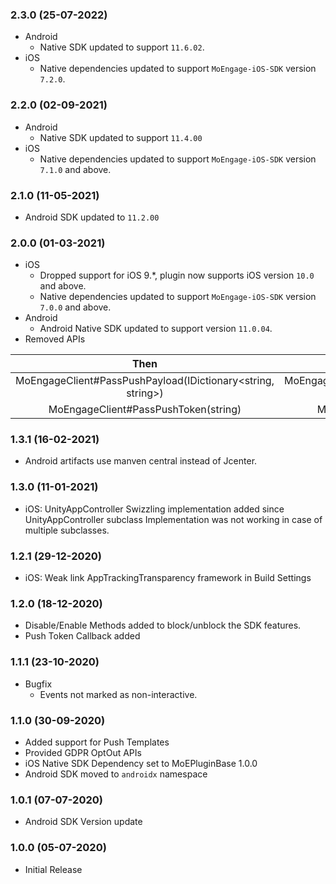 ### 2.3.0 (25-07-2022)
- Android
  - Native SDK updated to support `11.6.02`.
- iOS
  - Native dependencies updated to support `MoEngage-iOS-SDK` version `7.2.0`.
  
### 2.2.0 (02-09-2021)
- Android
  - Native SDK updated to support `11.4.00`
- iOS
  - Native dependencies updated to support `MoEngage-iOS-SDK` version `7.1.0` and above.
  
### 2.1.0 (11-05-2021)
- Android SDK updated to `11.2.00`

### 2.0.0 (01-03-2021)
- iOS 
    - Dropped support for iOS 9.*, plugin now supports iOS version `10.0` and above.
    - Native dependencies updated to support `MoEngage-iOS-SDK` version `7.0.0` and above.
- Android 
    - Android Native SDK updated to support version `11.0.04`.
- Removed APIs

|                             Then                            	|                               Now                              	|
|:-----------------------------------------------------------:	|:--------------------------------------------------------------:	|
| MoEngageClient#PassPushPayload(IDictionary<string, string>) 	| MoEngageClient#PassFcmPushPayload(IDictionary<string, string>) 	|
|             MoEngageClient#PassPushToken(string)            	|             MoEngageClient#PassFcmPushToken(string)            	|

### 1.3.1 (16-02-2021)
- Android artifacts use manven central instead of Jcenter.

### 1.3.0 (11-01-2021)
- iOS: UnityAppController Swizzling implementation added since UnityAppController subclass Implementation was not working in case of multiple subclasses.

### 1.2.1 (29-12-2020)
- iOS: Weak link AppTrackingTransparency framework in Build Settings

### 1.2.0 (18-12-2020)
- Disable/Enable Methods added to block/unblock the SDK features.
- Push Token Callback added

### 1.1.1 (23-10-2020)
- Bugfix
    - Events not marked as non-interactive.
    
### 1.1.0 (30-09-2020)
- Added support for Push Templates 
- Provided GDPR OptOut APIs
- iOS Native SDK Dependency set to MoEPluginBase 1.0.0
- Android SDK moved to `androidx` namespace

### 1.0.1 (07-07-2020)
- Android SDK Version update

### 1.0.0 (05-07-2020)
- Initial Release
